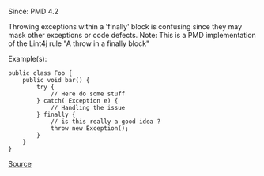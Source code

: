 Since: PMD 4.2

Throwing exceptions within a 'finally' block is confusing since they may mask other exceptions 
or code defects.
Note: This is a PMD implementation of the Lint4j rule &quot;A throw in a finally block&quot;

Example(s):
```
public class Foo {
	public void bar() {
		try {
			// Here do some stuff
		} catch( Exception e) {
			// Handling the issue
		} finally {
			// is this really a good idea ?
			throw new Exception();
		}
	}
}
```

[Source](https://pmd.github.io/pmd-5.5.4/pmd-java/rules/java/strictexception.html#DoNotThrowExceptionInFinally)
